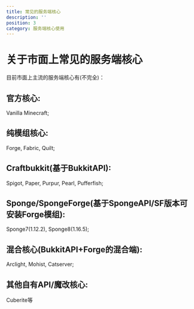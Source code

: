 ```yaml
---
title: 常见的服务端核心
description: ''
position: 3
category: 服务端核心使用
---
```


# 关于市面上常见的服务端核心

目前市面上主流的服务端核心有(不完全)：

## 官方核心: 

Vanilla Minecraft;

## 纯模组核心: 

Forge, Fabric, Quilt;

## Craftbukkit(基于BukkitAPI): 

Spigot, Paper, Purpur, Pearl, Pufferfish;

## Sponge/SpongeForge(基于SpongeAPI/SF版本可安装Forge模组): 

Sponge7(1.12.2), Sponge8(1.16.5);

## 混合核心(BukkitAPI+Forge的混合端): 

Arclight, Mohist, Catserver;

## 其他自有API/魔改核心: 

Cuberite等
